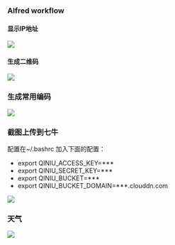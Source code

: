 
### Alfred workflow 

#### 显示IP地址

![](http://ww1.sinaimg.cn/large/79565610gw1euwl6sda3yj20ye086js8.jpg)

#### 生成二维码

![](http://ww4.sinaimg.cn/large/79565610gw1euwl8xcyicj20ya0a4abi.jpg)

### 生成常用编码

![](http://ww2.sinaimg.cn/large/79565610gw1euwlag8b0sj20yu0es0vg.jpg)

### 截图上传到七牛

配置在~/.bashrc 加入下面的配置：

* export QINIU_ACCESS_KEY=***
* export QINIU_SECRET_KEY=***
* export QINIU_BUCKET=***
* export QINIU_BUCKET_DOMAIN=***.clouddn.com


![](http://ww4.sinaimg.cn/large/79565610gw1euwpvaew31j20xs09u0tj.jpg)

### 天气

![](http://ww4.sinaimg.cn/large/79565610gw1euz23ku5e6j20xu0kytcp.jpg)